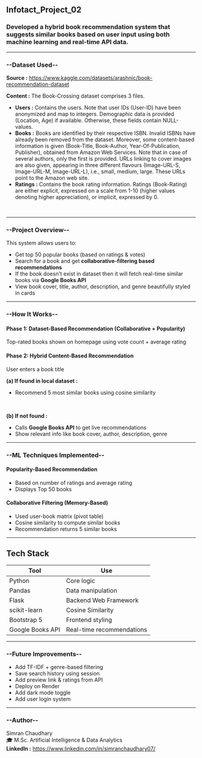 ## Infotact_Project_02
### Developed a hybrid book recommendation system that suggests similar books based on user input using both machine learning and real-time API data.

---

### **--Dataset Used--**
**Source :** https://www.kaggle.com/datasets/arashnic/book-recommendation-dataset
<br>

**Content :**
The Book-Crossing dataset comprises 3 files.
<br>
- **Users :** Contains the users. Note that user IDs (User-ID) have been anonymized and map to integers. Demographic data is provided (Location, Age) if available. Otherwise, these fields contain NULL-values.
- **Books :** Books are identified by their respective ISBN. Invalid ISBNs have already been removed from the dataset. Moreover, some content-based information is given (Book-Title, Book-Author, Year-Of-Publication, Publisher), obtained from Amazon Web Services. Note that in case of several authors, only the first is provided. URLs linking to cover images are also given, appearing in three different flavours (Image-URL-S, Image-URL-M, Image-URL-L), i.e., small, medium, large. These URLs point to the Amazon web site.
- **Ratings :** Contains the book rating information. Ratings (Book-Rating) are either explicit, expressed on a scale from 1-10 (higher values denoting higher appreciation), or implicit, expressed by 0.
<br>

---

### **--Project Overview--**
This system allows users to:
- Get top 50 popular books (based on ratings & votes)
- Search for a book and get **collaborative-filtering based recommendations**
- If the book doesn't exist in dataset then it will fetch real-time similar books via **Google Books API**
- View book cover, title, author, description, and genre beautifully styled in cards

 --- 

### **--How It Works--**
####  **Phase 1: Dataset-Based Recommendation (Collaborative + Popularity)**
Top-rated books shown on homepage using vote count + average rating
<br>

#### **Phase 2: Hybrid Content-Based Recommendation**
User enters a book title
<br>

**(a) If found in local dataset :** 
- Recommend 5 most similar books using cosine similarity 
<br>


**(b) If not found :**
- Calls **Google Books API** to get live recommendations
- Show relevant info like book cover, author, description, genre

---

### **--ML Techniques Implemented--**

#### **Popularity-Based Recommendation**
- Based on number of ratings and average rating
- Displays Top 50 books

#### **Collaborative Filtering (Memory-Based)**
- Used user-book matrix (pivot table)
- Cosine similarity to compute similar books
- Recommendation returns 5 similar books 

---

## Tech Stack

| Tool         | Use                            |
|--------------|---------------------------------|
| Python       | Core logic                     |
| Pandas       | Data manipulation              |
| Flask        | Backend Web Framework          |
| scikit-learn | Cosine Similarity              |
| Bootstrap 5  | Frontend styling               |
| Google Books API | Real-time recommendations  |

---

### **--Future Improvements--**
- Add TF-IDF + genre-based filtering
- Save search history using session
- Add preview link & ratings from API
- Deploy on Render
- Add dark mode toggle
- Add user login system

---

### **--Author--**
Simran Chaudhary
<br>
🎓 M.Sc. Artificial Intelligence & Data Analytics 
<br>
**LinkedIn :** https://www.linkedin.com/in/simranchaudhary07/

























